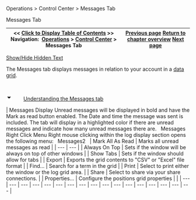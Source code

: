 ﻿


Operations \> Control Center \> Messages Tab






















Messages Tab







| \<\< [Click to Display Table of Contents](messages-tab.md) \>\> **Navigation:**     [Operations](operations-1.md) \> [Control Center](control_center-1.md) \> Messages Tab | [Previous page](log_tab2-1.md) [Return to chapter overview](control_center-1.md) [Next page](status_bar-1.md) |
| --- | --- |




[Show/Hide Hidden Text](javascript:HMToggleExpandAll(!HMAnyToggleOpen()) "Click to open/close expanding sections")









The Messages tab displays messages in relation to your account in a [data grid](data_grids-1.md).


 


![tog_minus](tog_minus-1.gif)        [Understanding the Messages tab](javascript:HMToggle('toggle','UnderstandingtheMessagestab','UnderstandingtheMessagestab_ICON'))




| Messages Display Unread messages will be displayed in bold and have the Mark as read button enabled. The Date and time the message was sent is included. The tab will display in a highlighted color if there are unread messages and indicate how many unread messages there are.   Messages   Right Click Menu Right mouse clicking within the log display section opens the following menu:   Messages2     | Mark All As Read | Marks all unread messages as read | | --- | --- | | Always On Top | Sets if the window will be always on top of other windows | | Show Tabs | Sets if the window should allow for tabs | | Export | Exports the grid contents to "CSV" or "Excel" file format | | Find... | Search for a term in the grid | | Print | Select to print either the window or the log grid area. | | Share | Select to share via your share connections. | | Properties... | Configure the positions grid properties | |
| --- | --- | --- | --- | --- | --- | --- | --- | --- | --- | --- | --- | --- | --- | --- | --- | --- |










